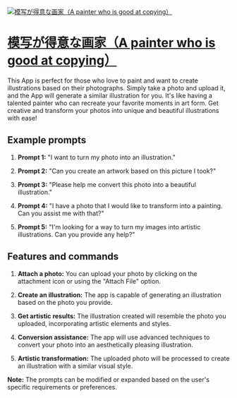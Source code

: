 [![模写が得意な画家（A painter who is good at copying）](https://files.oaiusercontent.com/file-pGmE9At150H7wVLPrOe3ANza?se=2123-10-17T16%3A05%3A51Z&sp=r&sv=2021-08-06&sr=b&rscc=max-age%3D31536000%2C%20immutable&rscd=attachment%3B%20filename%3D7fa30617-b91e-476b-84fb-94dcfc015517.png&sig=H4OzeAgqr4wiaaC8O7Dlxzg8ovISLfuBvFTgAYL88%2Bk%3D)](https://chat.openai.com/g/g-uN53B1ETg-mo-xie-gade-yi-nahua-jia-a-painter-who-is-good-at-copying)

# [模写が得意な画家（A painter who is good at copying）](https://chat.openai.com/g/g-uN53B1ETg-mo-xie-gade-yi-nahua-jia-a-painter-who-is-good-at-copying)

This App is perfect for those who love to paint and want to create illustrations based on their photographs. Simply take a photo and upload it, and the App will generate a similar illustration for you. It's like having a talented painter who can recreate your favorite moments in art form. Get creative and transform your photos into unique and beautiful illustrations with ease!

## Example prompts

1. **Prompt 1:** "I want to turn my photo into an illustration."

2. **Prompt 2:** "Can you create an artwork based on this picture I took?"

3. **Prompt 3:** "Please help me convert this photo into a beautiful illustration."

4. **Prompt 4:** "I have a photo that I would like to transform into a painting. Can you assist me with that?"

5. **Prompt 5:** "I'm looking for a way to turn my images into artistic illustrations. Can you provide any help?"

## Features and commands

1. **Attach a photo:** You can upload your photo by clicking on the attachment icon or using the "Attach File" option.

2. **Create an illustration:** The app is capable of generating an illustration based on the photo you provide.

3. **Get artistic results:** The illustration created will resemble the photo you uploaded, incorporating artistic elements and styles.

4. **Conversion assistance:** The app will use advanced techniques to convert your photo into an aesthetically pleasing illustration.

5. **Artistic transformation:** The uploaded photo will be processed to create an illustration with a similar visual style.

**Note:** The prompts can be modified or expanded based on the user's specific requirements or preferences.